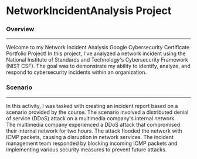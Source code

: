 # NetworkIncidentAnalysis Project

<h3>Overview</h3>
<hr>
<p> Welcome to my Network Incident Analysis Google Cybersecurity Certificate Portfolio Project! In this project, I've analyzed a network incident using the National Institute of Standards and Technology's Cybersecurity Framework (NIST CSF). The goal was to demonstrate my ability to identify, analyze, and respond to cybersecurity incidents within an organization.</p>

<h3> Scenario </h3>
<hr>
<p>In this activity, I was tasked with creating an incident report based on a scenario provided by the course. The scenario involved a distributed denial of service (DDoS) attack on a multimedia company's internal network.<br>
The multimedia company experienced a DDoS attack that compromised their internal network for two hours. The attack flooded the network with ICMP packets, causing a disruption in network services. The incident management team responded by blocking incoming ICMP packets and implementing various security measures to prevent future attacks.
</p>

